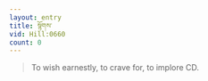 ```yaml
---
layout: entry
title: སྙོགས་
vid: Hill:0660
count: 0
---
```

> To wish earnestly, to crave for, to implore CD\.


